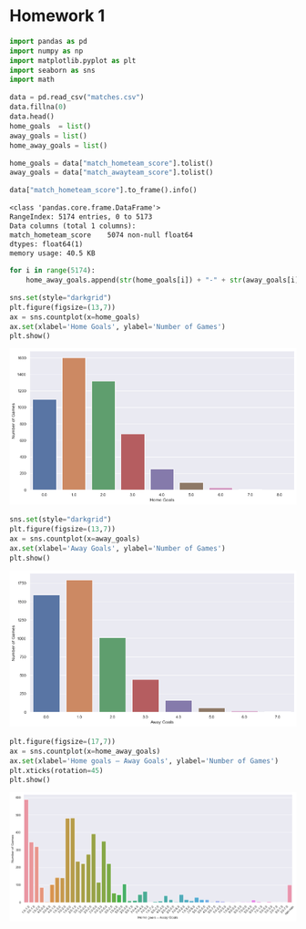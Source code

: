 
# Homework 1 


```python
import pandas as pd
import numpy as np
import matplotlib.pyplot as plt
import seaborn as sns
import math
```


```python
data = pd.read_csv("matches.csv")
data.fillna(0)
data.head()
home_goals  = list()
away_goals = list()
home_away_goals = list()
```


```python
home_goals = data["match_hometeam_score"].tolist()
away_goals = data["match_awayteam_score"].tolist()
```


```python
data["match_hometeam_score"].to_frame().info()
```

    <class 'pandas.core.frame.DataFrame'>
    RangeIndex: 5174 entries, 0 to 5173
    Data columns (total 1 columns):
    match_hometeam_score    5074 non-null float64
    dtypes: float64(1)
    memory usage: 40.5 KB
    


```python
for i in range(5174):
    home_away_goals.append(str(home_goals[i]) + "-" + str(away_goals[i]))
```


```python
sns.set(style="darkgrid")
plt.figure(figsize=(13,7))
ax = sns.countplot(x=home_goals)
ax.set(xlabel='Home Goals', ylabel='Number of Games')
plt.show()
```


![png](output_6_0.png)



```python
sns.set(style="darkgrid")
plt.figure(figsize=(13,7))
ax = sns.countplot(x=away_goals)
ax.set(xlabel='Away Goals', ylabel='Number of Games')
plt.show()
```


![png](output_7_0.png)



```python
plt.figure(figsize=(17,7))
ax = sns.countplot(x=home_away_goals)
ax.set(xlabel='Home goals – Away Goals', ylabel='Number of Games')
plt.xticks(rotation=45)
plt.show()
```


![png](output_8_0.png)



```python

```
